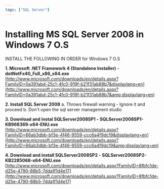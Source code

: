 ```yaml
---
tags: ["SQL Server"]
---
```


# Installing MS SQL Server 2008 in Windows 7 O.S
<!--markdownlint-disable MD013 MD029 MD036 MD024 MD033 MD040 MD042 MD001 MD051 MD025 MD052-->
INSTALL THE FOLLOWING IN ORDER for Windows 7 O.S

 **1. Microsoft .NET Framework 4 (Standalone Installer) - dotNetFx40\_Full\_x86\_x64.exe** [](http://www.microsoft.com/downloads/en/details.aspx?FamilyID=0a391abd-25c1-4fc0-919f-b21f31ab88b7&displaylang=en)[http://www.microsoft.com/downloads/en/details.aspx?FamilyID=0a391abd-25c1-4fc0-919f-b21f31ab88b7&displaylang=en](http://www.microsoft.com/downloads/en/details.aspx?FamilyID=0a391abd-25c1-4fc0-919f-b21f31ab88b7&amp;displaylang=en)

**2. Install SQL Server 2008** a. Throws firewall warning - Ignore it and proceed b. Don't open the sql server management studio

**3. Download and instal SQLServer2008SP1 -** **SQLServer2008SP1-KB968369-x64-ENU.exe** [](http://www.microsoft.com/downloads/en/details.aspx?FamilyID=66ab3dbb-bf3e-4f46-9559-ccc6a4f9dc19&displaylang=en)[http://www.microsoft.com/downloads/en/details.aspx?FamilyID=66ab3dbb-bf3e-4f46-9559-ccc6a4f9dc19&displaylang=en](http://www.microsoft.com/downloads/en/details.aspx?FamilyID=66ab3dbb-bf3e-4f46-9559-ccc6a4f9dc19&amp;displaylang=en)

**4. Download and install SQLServer2008SP2 -** **SQLServer2008SP2-KB2285068-x64-ENU.exe** [](http://www.microsoft.com/downloads/en/details.aspx?FamilyID=8fbfc1de-d25e-4790-88b5-7dda1f1d4e17)[http://www.microsoft.com/downloads/en/details.aspx?FamilyID=8fbfc1de-d25e-4790-88b5-7dda1f1d4e17](http://www.microsoft.com/downloads/en/details.aspx?FamilyID=8fbfc1de-d25e-4790-88b5-7dda1f1d4e17)
